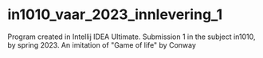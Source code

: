 # in1010_vaar_2023_innlevering_1
Program created in Intellij IDEA Ultimate. Submission 1 in the subject in1010, by spring 2023. An imitation of "Game of life" by Conway
